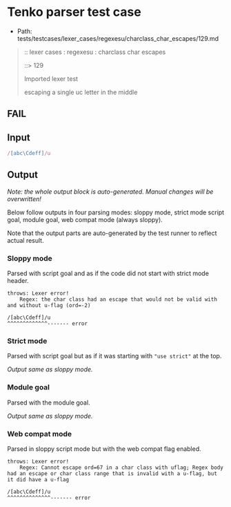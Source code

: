 # Tenko parser test case

- Path: tests/testcases/lexer_cases/regexesu/charclass_char_escapes/129.md

> :: lexer cases : regexesu : charclass char escapes
>
> ::> 129
>
> Imported lexer test
>
> escaping a single uc letter in the middle

## FAIL

## Input

`````js
/[abc\Cdeff]/u
`````

## Output

_Note: the whole output block is auto-generated. Manual changes will be overwritten!_

Below follow outputs in four parsing modes: sloppy mode, strict mode script goal, module goal, web compat mode (always sloppy).

Note that the output parts are auto-generated by the test runner to reflect actual result.

### Sloppy mode

Parsed with script goal and as if the code did not start with strict mode header.

`````
throws: Lexer error!
    Regex: the char class had an escape that would not be valid with and without u-flag (ord=-2)

/[abc\Cdeff]/u
^^^^^^^^^^^^^------- error
`````

### Strict mode

Parsed with script goal but as if it was starting with `"use strict"` at the top.

_Output same as sloppy mode._

### Module goal

Parsed with the module goal.

_Output same as sloppy mode._

### Web compat mode

Parsed in sloppy script mode but with the web compat flag enabled.

`````
throws: Lexer error!
    Regex: Cannot escape ord=67 in a char class with uflag; Regex body had an escape or char class range that is invalid with a u-flag, but it did have a u-flag

/[abc\Cdeff]/u
^^^^^^^^^^^^^^------- error
`````

